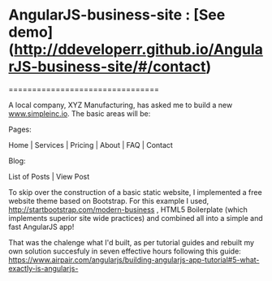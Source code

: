 # AngularJS-business-site : [See demo] (http://ddeveloperr.github.io/AngularJS-business-site/#/contact)
================================

A local company, XYZ Manufacturing, has asked me to build a new www.simpleinc.io. The basic areas will be:

Pages: 

Home | 
Services |
Pricing |
About |
FAQ |
Contact

Blog:

List of Posts |
View Post

To skip over the construction of a basic static website, I implemented a free website theme based on Bootstrap.
For this example I used, http://startbootstrap.com/modern-business , HTML5 Boilerplate (which implements superior site wide practices) and 
combined all into a simple and fast AngularJS app! 

That was the chalenge what I'd built, as per tutorial guides and rebuilt my own solution succesfuly in seven effective hours following this guide: 
https://www.airpair.com/angularjs/building-angularjs-app-tutorial#5-what-exactly-is-angularjs-
